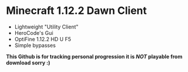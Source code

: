 # Minecraft 1.12.2 Dawn Client

* Lightweight "Utility Client"
* HeroCode's Gui
* OptiFine 1.12.2 HD U F5
* Simple bypasses

**This Github is for tracking personal progression it is *NOT* playable from download sorry :)**
